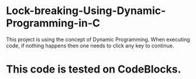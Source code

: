 # Lock-breaking-Using-Dynamic-Programming-in-C

This project is using the concept of Dynamic Programming.
When executing code, if nothing happens then one needs to click any key to continue.

# This code is tested on CodeBlocks.
